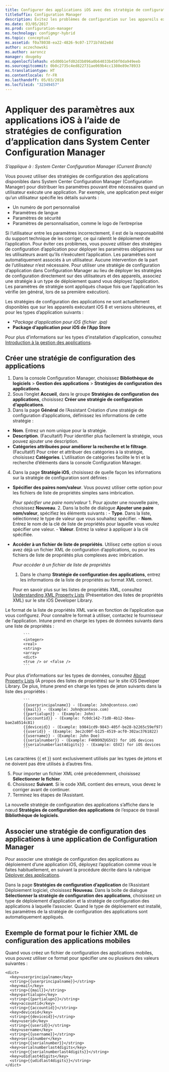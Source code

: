 ```yaml
---
title: Configurer des applications iOS avec des stratégie de configuration d’applications
titleSuffix: Configuration Manager
description: Évitez les problèmes de configuration sur les appareils exécutant iOS 8 ou version ultérieure en déployant des stratégies de configuration des applications sur les appareils avant que les utilisateurs exécutent les applications.
ms.date: 03/05/2017
ms.prod: configuration-manager
ms.technology: configmgr-hybrid
ms.topic: conceptual
ms.assetid: f0a78038-ea22-4826-9c07-1771b7dd2e8d
author: aczechowski
ms.author: aaroncz
manager: dougeby
ms.openlocfilehash: e5d00b1efd02d3b096a0b64033b450f0da949eeb
ms.sourcegitcommit: 0b0c2735c4ed822731ae069b4cc1380e89e78933
ms.translationtype: HT
ms.contentlocale: fr-FR
ms.lasthandoff: 05/03/2018
ms.locfileid: "32349457"
---
```

# <a name="apply-settings-to-ios-apps-with-app-configuration-policies-in-system-center-configuration-manager"></a>Appliquer des paramètres aux applications iOS à l’aide de stratégies de configuration d’application dans System Center Configuration Manager

*S’applique à : System Center Configuration Manager (Current Branch)*


Vous pouvez utiliser des stratégies de configuration des applications disponibles dans System Center Configuration Manager (Configuration Manager) pour distribuer les paramètres pouvant être nécessaires quand un utilisateur exécute une application. Par exemple, une application peut exiger qu’un utilisateur spécifie les détails suivants :
- Un numéro de port personnalisé
- Paramètres de langue
- Paramètres de sécurité
- Paramètres de personnalisation, comme le logo de l’entreprise

Si l’utilisateur entre les paramètres incorrectement, il est de la responsabilité du support technique de les corriger, ce qui ralentit le déploiement de l’application.
Pour éviter ces problèmes, vous pouvez utiliser des stratégies de configuration d’application pour déployer les paramètres obligatoires sur les utilisateurs avant qu’ils n’exécutent l’application. Les paramètres sont automatiquement associés à un utilisateur. Aucune intervention de la part de l’utilisateur n’est nécessaire.
Pour utiliser une stratégie de configuration d’application dans Configuration Manager au lieu de déployer les stratégies de configuration directement sur des utilisateurs et des appareils, associez une stratégie à un type de déploiement quand vous déployez l’application. Les paramètres de stratégie sont appliqués chaque fois que l’application les vérifie (en général, lors de sa première exécution).

Les stratégies de configuration des applications ne sont actuellement disponibles que sur les appareils exécutant iOS 8 et versions ultérieures, et pour les types d’application suivants :

- **Package d’application pour iOS (fichier *.ipa)**
- **Package d’application pour iOS de l’App Store**

Pour plus d’informations sur les types d’installation d’application, consultez [Introduction à la gestion des applications](/sccm/apps/understand/introduction-to-application-management).

## <a name="create-an-app-configuration-policy"></a>Créer une stratégie de configuration des applications

1. Dans la console Configuration Manager, choisissez **Bibliothèque de logiciels** > **Gestion des applications** > **Stratégies de configuration des applications**.
2. Sous l’onglet **Accueil**, dans le groupe **Stratégies de configuration des applications**, choisissez **Créer une stratégie de configuration d’applications**.
3. Dans la page **Général** de l’Assistant Création d’une stratégie de configuration d’applications, définissez les informations de cette stratégie :
  - **Nom**. Entrez un nom unique pour la stratégie.
  - **Description**. (Facultatif) Pour identifier plus facilement la stratégie, vous pouvez ajouter une description.
  - **Catégories attribuées pour améliorer la recherche et le filtrage**. (Facultatif) Pour créer et attribuer des catégories à la stratégie, choisissez **Catégories**. L’utilisation de catégories facilite le tri et la recherche d’éléments dans la console Configuration Manager.
4. Dans la page **Stratégie iOS**, choisissez de quelle façon les informations sur la stratégie de configuration sont définies :
  - **Spécifier des paires nom/valeur**. Vous pouvez utiliser cette option pour les fichiers de liste de propriétés simples sans imbrication.

      *Pour spécifier une paire nom/valeur*
        1. Pour ajouter une nouvelle paire, choisissez **Nouveau**.
        2. Dans la boîte de dialogue **Ajouter une paire nom/valeur**, spécifiez les éléments suivants :
            - **Type**. Dans la liste, sélectionnez le type de valeur que vous souhaitez spécifier.
            - **Nom**. Entrez le nom de la clé de liste de propriétés pour laquelle vous voulez spécifier une valeur.
            - **Valeur**. Entrez la valeur à appliquer à la clé spécifiée.

  - **Accéder à un fichier de liste de propriétés**. Utilisez cette option si vous avez déjà un fichier XML de configuration d’applications, ou pour les fichiers de liste de propriétés plus complexes avec imbrication.

    *Pour accéder à un fichier de liste de propriétés*

      1.  Dans le champ **Stratégie de configuration des applications**, entrez les informations de la liste de propriétés au format XML correct.

      Pour en savoir plus sur les listes de propriétés XML, consultez [Understanding XML Property Lists](https://developer.apple.com/library/ios/documentation/Cocoa/Conceptual/PropertyLists/UnderstandXMLPlist/UnderstandXMLPlist.html) (Présentation des listes de propriétés XML) sur le site iOS Developer Library.

Le format de la liste de propriétés XML varie en fonction de l’application que vous configurez. Pour connaître le format à utiliser, contactez le fournisseur de l’application.
Intune prend en charge les types de données suivants dans une liste de propriétés :
            
            ```
            <integer>
            <real>
            <string>
            <array>
            <dict>
            <true /> or <false />
            ```
Pour plus d’informations sur les types de données, consultez [About Property Lists](https://developer.apple.com/library/content/documentation/Cocoa/Conceptual/PropertyLists/AboutPropertyLists/AboutPropertyLists.html) (À propos des listes de propriétés) sur le site iOS Developer Library.
De plus, Intune prend en charge les types de jeton suivants dans la liste des propriétés :
            
            ```
            {{userprincipalname}} - (Example: John@contoso.com)
            {{mail}} - (Example: John@contoso.com)
            {{partialupn}} - (Example: John)
            {{accountid}} - (Example: fc0dc142-71d8-4b12-bbea-bae2a8514c81)
            {{deviceid}} - (Example: b9841cd9-9843-405f-be28-b2265c59ef97)
            {{userid}} - (Example: 3ec2c00f-b125-4519-acf0-302ac3761822)
            {{username}} - (Example: John Doe)
            {{serialnumber}} - (Example: F4KN99ZUG5V2) for iOS devices
            {{serialnumberlast4digits}} - (Example: G5V2) for iOS devices
            ```

Les caractères {{ et }} sont exclusivement utilisés par les types de jetons et ne doivent pas être utilisés à d’autres fins.
            
5. Pour importer un fichier XML créé précédemment, choisissez **Sélectionner le fichier**.
6. Choisissez **Suivant**. Si le code XML contient des erreurs, vous devez le corriger avant de continuer.
7. Terminez les étapes de l’Assistant.

La nouvelle stratégie de configuration des applications s’affiche dans le nœud **Stratégies de configuration des applications** de l’espace de travail **Bibliothèque de logiciels**.

## <a name="associate-an-app-configuration-policy-with-a-configuration-manager-application"></a>Associer une stratégie de configuration des applications à une application de Configuration Manager

Pour associer une stratégie de configuration des applications au déploiement d’une application iOS, déployez l’application comme vous le faites habituellement, en suivant la procédure décrite dans la rubrique [Déployer des applications](/sccm/apps/deploy-use/deploy-applications).

Dans la page **Stratégies de configuration d’application** de l’Assistant Déploiement logiciel, choisissez **Nouveau**. Dans la boîte de dialogue **Sélectionner la stratégie de configuration des applications**, choisissez un type de déploiement d’application et la stratégie de configuration des applications à laquelle l’associer.
Quand le type de déploiement est installé, les paramètres de la stratégie de configuration des applications sont automatiquement appliqués.

## <a name="example-format-for-the-mobile-app-configuration-xml-file"></a>Exemple de format pour le fichier XML de configuration des applications mobiles

Quand vous créez un fichier de configuration des applications mobiles, vous pouvez utiliser ce format pour spécifier une ou plusieurs des valeurs suivantes :

```
<dict>
  <key>userprincipalname</key>
  <string>{{userprincipalname}}</string>
  <key>mail</key>
  <string>{{mail}}</string>
  <key>partialupn</key>
  <string>{{partialupn}}</string>
  <key>accountid</key>
  <string>{{accountid}}</string>
  <key>deviceid</key>
  <string>{{deviceid}}</string>
  <key>userid</key>
  <string>{{userid}}</string>
  <key>username</key>
  <string>{{username}}</string>
  <key>serialnumber</key>
  <string>{{serialnumber}}</string>
  <key>serialnumberlast4digits</key>
  <string>{{serialnumberlast4digits}}</string>
  <key>udidlast4digits</key>
  <string>{{udidlast4digits}}</string>
</dict>
```
